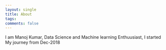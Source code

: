 ```yaml
---
layout: single
title: About
tags: 
comments: false
---
```

I am Manoj Kumar, Data Science and Machine learning Enthuusiast, I started My journey from Dec-2018
